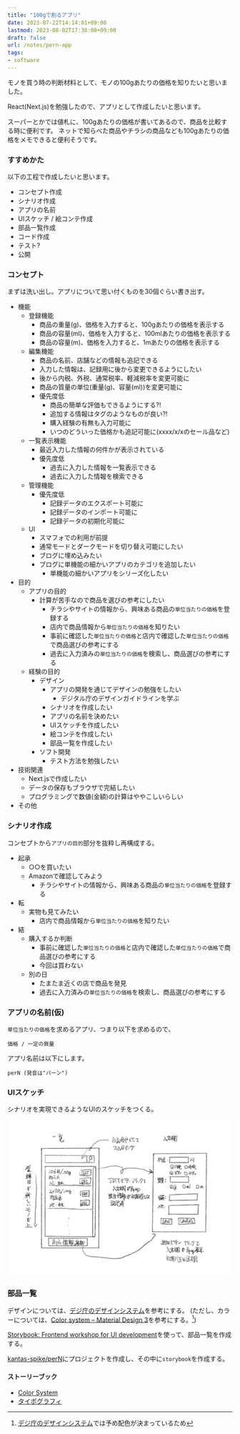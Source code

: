```yaml
---
title: "100gで割るアプリ"
date: 2023-07-22T14:14:01+09:00
lastmod: 2023-08-02T17:38:00+09:00
draft: false
url: /notes/pern-app
tags:
- software
---
```


モノを買う時の判断材料として、モノの100gあたりの価格を知りたいと思いました。

React(Next.js)を勉強したので、アプリとして作成したいと思います。
<!--more-->

スーパーとかでは値札に、100gあたりの価格が書いてあるので、商品を比較する時に便利です。
ネットで知らべた商品やチラシの商品なども100gあたりの価格をメモできると便利そうです。

### すすめかた

以下の工程で作成したいと思います。

- コンセプト作成
- シナリオ作成
- アプリの名前
- UIスケッチ / 絵コンテ作成
- 部品一覧作成
- コード作成
- テスト?
- 公開

### コンセプト

まずは洗い出し。アプリについて思い付くものを30個ぐらい書き出す。

- 機能
  - 登録機能
    - 商品の重量(g)、価格を入力すると、100gあたりの価格を表示する
    - 商品の容量(ml)、価格を入力すると、100mlあたりの価格を表示する
    - 商品の容量(m)、価格を入力すると、1mあたりの価格を表示する
  - 編集機能
    - 商品の名前、店舗などの情報も追記できる
    - 入力した情報は、記録用に後から変更できるようにしたい
    - 後から内税、外税、通常税率、軽減税率を変更可能に
    - 商品の質量の単位(重量(g)、容量(ml))を変更可能に
    - 優先度低
      - 商品の簡単な評価もできるようにする?!
      - 追加する情報はタグのようなものが良い?!
      - 購入経験の有無も入力可能に
      - いつのどういった価格かも追記可能に(xxxx/x/xのセール品など)
  - 一覧表示機能
    - 最近入力した情報の何件かが表示されている
    - 優先度低
      - 過去に入力した情報を一覧表示できる
      - 過去に入力した情報を検索できる
  - 管理機能
    - 優先度低
      - 記録データのエクスポート可能に
      - 記録データのインポート可能に
      - 記録データの初期化可能に
  - UI
    - スマフォでの利用が前提
    - 通常モードとダークモードを切り替え可能にしたい
    - ブログに埋め込みたい
    - ブログに単機能の細かいアプリのカテゴリを追加したい
      - 単機能の細かいアプリをシリーズ化したい
- 目的
  - アプリの目的
    - 計算が苦手なので商品を選びの参考にしたい
      - チラシやサイトの情報から、興味ある商品の`単位当たりの価格`を登録する
      - 店内で商品情報から`単位当たりの価格`を知りたい
      - 事前に確認した`単位当たりの価格`と店内で確認した`単位当たりの価格`で商品選びの参考にする
      - 過去に入力済みの`単位当たりの価格`を検索し、商品選びの参考にする
  - 経験の目的
    - デザイン
      - アプリの開発を通じてデザインの勉強をしたい
        - デジタル庁のデザインガイドラインを学ぶ
      - シナリオを作成したい
      - アプリの名前を決めたい
      - UIスケッチを作成したい
      - 絵コンテを作成したい
      - 部品一覧を作成したい
    - ソフト開発
      - テスト方法を勉強したい
- 技術関連
  - Next.jsで作成したい
  - データの保存もブラウザで完結したい
  - プログラミングで数値(金額)の計算はややこしいらしい
- その他

### シナリオ作成

コンセプトから`アプリの目的`部分を抜粋し再構成する。

- 起承
  - ○○を買いたい
  - Amazonで確認してみよう
    - チラシやサイトの情報から、興味ある商品の`単位当たりの価格`を登録する
- 転
  - 実物も見てみたい
    - 店内で商品情報から`単位当たりの価格`を知りたい
- 結
  - 購入するか判断
    - 事前に確認した`単位当たりの価格`と店内で確認した`単位当たりの価格`で商品選びの参考にする
    - 今回は買わない
  - 別の日
    - たまたま近くの店で商品を発見
    - 過去に入力済みの`単位当たりの価格`を検索し、商品選びの参考にする

### アプリの名前(仮)

`単位当たりの価格`を求めるアプリ、つまり以下を求めるので、

~~~text
価格 / 一定の質量
~~~

アプリ名前は以下にします。

~~~quote
perN (発音は"パーン")
~~~

### UIスケッチ

シナリオを実現できるようなUIのスケッチをつくる。

![UIスケッチ](per100_UI_small.png)

### 部品一覧

デザインについては、[デジ庁のデザインシステム](/notes/design-system)を参考にする。
(ただし、カラーについては、[Color system – Material Design 3](https://m3.material.io/styles/color/the-color-system/key-colors-tones)を参考にする。[^1])

[Storybook: Frontend workshop for UI development](https://storybook.js.org/)を使って、部品一覧を作成する。

[kantas-spike/perN](https://github.com/kantas-spike/perN)にプロジェクトを作成し、その中に`storybook`を作成する。

#### ストーリーブック

- [Color System](./storybook-static/?path=/docs/スタイル-カラー--docs)
- [タイポグラフィ](./storybook-static/?path=/docs/スタイル-タイポグラフィ--docs)


[^1]: [デジ庁のデザインシステム](/notes/design-system)では予め配色が決まっているため
